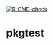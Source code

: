 [![R-CMD-check](https://github.com/ptds2024/pkgtest/actions/workflows/R-CMD-check.yaml/badge.svg)](https://github.com/ptds2024/pkgtest/actions/workflows/R-CMD-check.yaml)
# pkgtest
